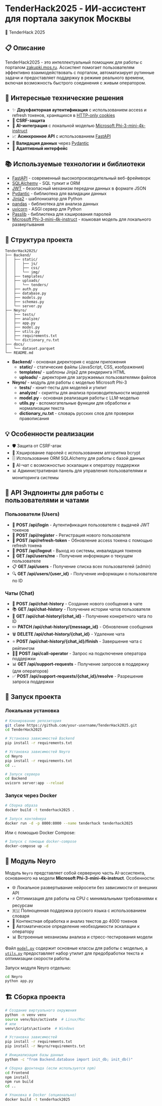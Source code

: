 # TenderHack2025 - ИИ-ассистент для портала закупок Москвы

🚀 TenderHack 2025

## 📋 Описание

TenderHack2025 - это интеллектуальный помощник для работы с порталом [zakupki.mos.ru](https://zakupki.mos.ru). Ассистент помогает пользователям эффективно взаимодействовать с порталом, автоматизирует рутинные задачи и предоставляет поддержку в режиме реального времени, включая возможность быстрого соединения с живым оператором.

## 🔧 Интересные технические решения

- ✨ **Двухфакторная аутентификация** с использованием access и refresh токенов, хранящихся в [HTTP-only cookies](https://developer.mozilla.org/ru/docs/Web/HTTP/Cookies)
- 🔐 **CSRF-защита**
- 🤖 **AI-интеграция** с локальной моделью [Microsoft Phi-3-mini-4k-instruct](https://huggingface.co/microsoft/phi-3-mini-4k-instruct)
- 📈 **Асинхронное API** с использованием [FastAPI](https://fastapi.tiangolo.com/)
- 📄 **Валидация данных** через [Pydantic](https://docs.pydantic.dev/)
- 📱 **Адаптивный интерфейс**

## 📚 Используемые технологии и библиотеки

- [FastAPI](https://fastapi.tiangolo.com/) - современный высокопроизводительный веб-фреймворк
- [SQLAlchemy](https://www.sqlalchemy.org/) - SQL тулкит и ORM
- [JWT](https://jwt.io/) - безопасный механизм передачи данных в формате JSON
- [Pydantic](https://docs.pydantic.dev/) - библиотека для валидации данных
- [Jinja2](https://jinja.palletsprojects.com/) - шаблонизатор для Python
- [pandas](https://pandas.pydata.org/) - библиотека для анализа данных
- [uvicorn](https://www.uvicorn.org/) - ASGI сервер для Python
- [Passlib](https://passlib.readthedocs.io/) - библиотека для хэширования паролей
- [Microsoft Phi-3-mini-4k-instruct](https://huggingface.co/microsoft/phi-3-mini-4k-instruct) - языковая модель для локального развертывания

## 📂 Структура проекта

```
TenderHack2025/
├── Backend/
│   ├── static/
│   │   ├── js/
│   │   ├── css/
│   │   └── img/
│   ├── templates/
│   ├── uploads/
│   │   └── tenders/
│   ├── auth.py
│   ├── database.py
│   ├── models.py
│   ├── schemas.py
│   └── server.py
├── Neyro/
│   ├── tests/
│   ├── analyze/
│   ├── app.py
│   ├── model.py
│   ├── utils.py
│   ├── requirements.txt
│   └── dictionary_ru.txt
├── docs/
│   └── dataset.parquet
└── README.md
```

- **Backend/** - основная директория с кодом приложения
  - **static/** - статические файлы (JavaScript, CSS, изображения)
  - **templates/** - шаблоны Jinja2 для рендеринга HTML
  - **uploads/** - директория для загружаемых пользователями файлов
- **Neyro/** - модуль для работы с моделью Microsoft Phi-3
  - **tests/** - юнит-тесты для моделей и утилит
  - **analyze/** - скрипты для анализа производительности моделей
  - **model.py** - основная реализация работы с LLM-моделью
  - **utils.py** - вспомогательные функции для обработки и нормализации текста
  - **dictionary_ru.txt** - словарь русских слов для проверки правописания

## 💡 Особенности реализации

- 🛡️ Защита от CSRF-атак
- 📝 Хэширование паролей с использованием алгоритма bcrypt
- 🗄️ Использование ORM SQLAlchemy для работы с базой данных
- 🤖 AI-чат с возможностью эскалации к оператору поддержки
- 📊 Административная панель для управления пользователями и мониторинга системы

## 🔌 API Эндпоинты для работы с пользователями и чатами

### Пользователи (Users)

- 🔐 **POST /api/login** - Аутентификация пользователя с выдачей JWT токенов
- 📝 **POST /api/register** - Регистрация нового пользователя
- 🔑 **POST /api/refresh-token** - Обновление access токена с помощью refresh токена
- 🚪 **POST /api/logout** - Выход из системы, инвалидация токенов
- 👤 **GET /api/users/me** - Получение информации о текущем пользователе
- 📋 **GET /api/users** - Получение списка всех пользователей (admin)
- 🔍 **GET /api/users/{user_id}** - Получение информации о пользователе по ID

### Чаты (Chat)

- 💬 **POST /api/chat-history** - Создание нового сообщения в чате
- 📚 **GET /api/chat-history** - Получение истории чатов пользователя
- 📖 **GET /api/chat-history/{chat_id}** - Получение конкретного чата по ID
- ✏️ **PATCH /api/chat-history/{message_id}** - Обновление сообщения
- 🗑️ **DELETE /api/chat-history/{chat_id}** - Удаление чата
- ⭐ **POST /api/chat-history/{chat_id}/finish** - Завершение чата с рейтингом
- 👨‍💼 **POST /api/call-operator** - Запрос на подключение оператора поддержки
- 📊 **GET /api/support-requests** - Получение запросов в поддержку (для операторов)
- ✅ **POST /api/support-requests/{chat_id}/resolve** - Разрешение запроса поддержки

## 🚀 Запуск проекта

### Локальная установка

```bash
# Клонирование репозитория
git clone https://github.com/your-username/TenderHack2025.git
cd TenderHack2025

# Установка зависимостей Backend
pip install -r requirements.txt

# Установка зависимостей Neyro
cd Neyro
pip install -r requirements.txt
cd ..

# Запуск сервера
cd Backend
uvicorn server:app --reload
```

### Запуск через Docker

```bash
# Сборка образа
docker build -t tenderhack2025 .

# Запуск контейнера
docker run -d -p 8000:8000 --name tenderhack tenderhack2025
```

Или с помощью Docker Compose:

```bash
# Запуск с помощью docker-compose
docker-compose up -d
```

## 🧠 Модуль Neyro

Модуль `Neyro` представляет собой серверную часть AI-ассистента, основанного на модели **Microsoft Phi-3-mini-4k-instruct**. Особенности:

- 🌐 Локальное развертывание нейросети без зависимости от внешних API
- ⚡ Оптимизация для работы на CPU с минимальными требованиями к ресурсам
- 🇷🇺 Полноценная поддержка русского языка с использованием словаря
- 📏 Контекстная обработка и анализ текстов до 4000 токенов
- 🔄 Автоматическое определение необходимости эскалации к оператору
- 📊 Встроенные механизмы анализа и стресс-тестирования модели

Файл [`model.py`](./Neyro/model.py) содержит основные классы для работы с моделью, а [`utils.py`](./Neyro/utils.py) предоставляет набор утилит для предобработки текста и оптимизации скорости работы.

Запуск модуля Neyro отдельно:

```bash
cd Neyro
python app.py
```

## 🏗️ Сборка проекта

```bash
# Создание виртуального окружения
python -m venv venv
source venv/bin/activate  # Linux/Mac
# или
venv\Scripts\activate  # Windows

# Установка зависимостей
pip install -r requirements.txt
pip install -r Neyro/requirements.txt

# Инициализация базы данных
python -c "from Backend.database import init_db; init_db()"

# Сборка фронтенда (если используется npm)
cd Frontend
npm install
npm run build
cd ..

# Упаковка в Docker (опционально)
docker build -t tenderhack2025 
```
